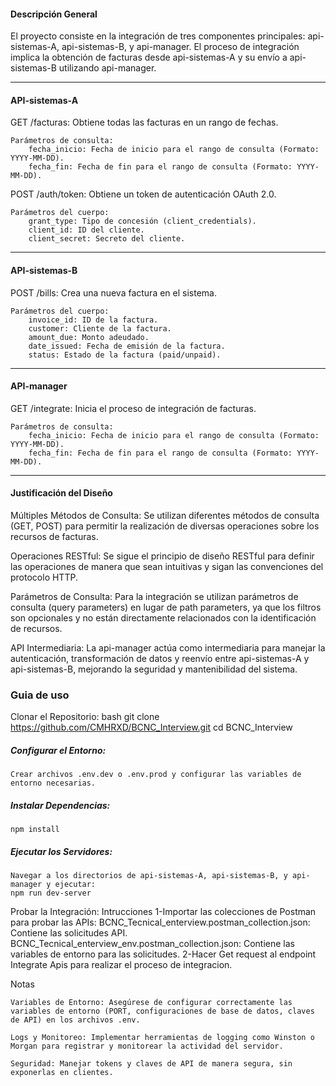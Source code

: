 #### Descripción General

El proyecto consiste en la integración de tres componentes principales: api-sistemas-A, api-sistemas-B, y api-manager. El proceso de integración implica la obtención de facturas desde api-sistemas-A y su envío a api-sistemas-B utilizando api-manager.

---

#### API-sistemas-A

GET /facturas: Obtiene todas las facturas en un rango de fechas.

    Parámetros de consulta:
        fecha_inicio: Fecha de inicio para el rango de consulta (Formato: YYYY-MM-DD).
        fecha_fin: Fecha de fin para el rango de consulta (Formato: YYYY-MM-DD).

POST /auth/token: Obtiene un token de autenticación OAuth 2.0.

    Parámetros del cuerpo:
        grant_type: Tipo de concesión (client_credentials).
        client_id: ID del cliente.
        client_secret: Secreto del cliente.

---

#### API-sistemas-B

POST /bills: Crea una nueva factura en el sistema.

    Parámetros del cuerpo:
        invoice_id: ID de la factura.
        customer: Cliente de la factura.
        amount_due: Monto adeudado.
        date_issued: Fecha de emisión de la factura.
        status: Estado de la factura (paid/unpaid).

---

#### API-manager

GET /integrate: Inicia el proceso de integración de facturas.

    Parámetros de consulta:
        fecha_inicio: Fecha de inicio para el rango de consulta (Formato: YYYY-MM-DD).
        fecha_fin: Fecha de fin para el rango de consulta (Formato: YYYY-MM-DD).

---

#### Justificación del Diseño

Múltiples Métodos de Consulta: Se utilizan diferentes métodos de consulta (GET, POST) para permitir la realización de diversas operaciones sobre los recursos de facturas.

Operaciones RESTful: Se sigue el principio de diseño RESTful para definir las operaciones de manera que sean intuitivas y sigan las convenciones del protocolo HTTP.

Parámetros de Consulta: Para la integración se utilizan parámetros de consulta (query parameters) en lugar de path parameters, ya que los filtros son opcionales y no están directamente relacionados con la identificación de recursos.

API Intermediaria: La api-manager actúa como intermediaria para manejar la autenticación, transformación de datos y reenvío entre api-sistemas-A y api-sistemas-B, mejorando la seguridad y mantenibilidad del sistema.



### Guia de uso
Clonar el Repositorio:
    bash git clone https://github.com/CMHRXD/BCNC_Interview.git
    cd BCNC_Interview

##### Configurar el Entorno:

    Crear archivos .env.dev o .env.prod y configurar las variables de entorno necesarias.

##### Instalar Dependencias:

    npm install

##### Ejecutar los Servidores:

    Navegar a los directorios de api-sistemas-A, api-sistemas-B, y api-manager y ejecutar:
    npm run dev-server

Probar la Integración:
        Intrucciones
            1-Importar las colecciones de Postman para probar las APIs:
                BCNC_Tecnical_enterview.postman_collection.json: Contiene las solicitudes API.
                BCNC_Tecnical_enterview_env.postman_collection.json: Contiene las variables de entorno para las solicitudes.
            2-Hacer Get request al endpoint Integrate Apis para realizar el proceso de integracion.
            
            
Notas

    Variables de Entorno: Asegúrese de configurar correctamente las variables de entorno (PORT, configuraciones de base de datos, claves de API) en los archivos .env.
    
    Logs y Monitoreo: Implementar herramientas de logging como Winston o Morgan para registrar y monitorear la actividad del servidor.
    
    Seguridad: Manejar tokens y claves de API de manera segura, sin exponerlas en clientes.
